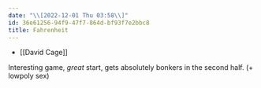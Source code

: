 ```yaml
---
date: "\\[2022-12-01 Thu 03:58\\]"
id: 36e61256-94f9-47f7-864d-bf93f7e2bbc8
title: Fahrenheit
---
```


- [[David Cage]]

Interesting game, *great* start, gets absolutely bonkers in the second half. (+ lowpoly sex)
